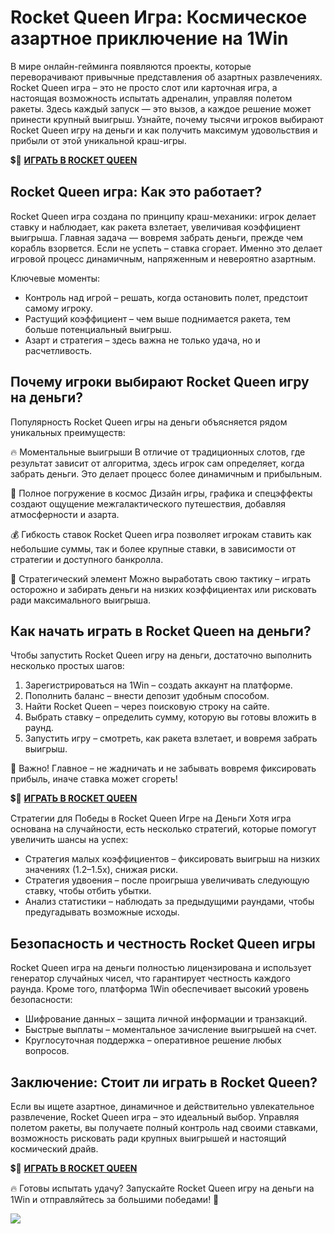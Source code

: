 # Rocket Queen Игра: Космическое азартное приключение на 1Win

В мире онлайн-гейминга появляются проекты, которые переворачивают привычные представления об азартных развлечениях. Rocket Queen игра – это не просто слот или карточная игра, а настоящая возможность испытать адреналин, управляя полетом ракеты. Здесь каждый запуск — это вызов, а каждое решение может принести крупный выигрыш. Узнайте, почему тысячи игроков выбирают Rocket Queen игру на деньги и как получить максимум удовольствия и прибыли от этой уникальной краш-игры.


💲🎰 [**ИГРАТЬ В ROCKET QUEEN**](https://i.ibb.co/dPzGQnC/Spins-Queen.jpg "**ИГРАТЬ В ROCKET QUEEN**")

## Rocket Queen игра: Как это работает?

Rocket Queen игра создана по принципу краш-механики: игрок делает ставку и наблюдает, как ракета взлетает, увеличивая коэффициент выигрыша. Главная задача — вовремя забрать деньги, прежде чем корабль взорвется. Если не успеть – ставка сгорает. Именно это делает игровой процесс динамичным, напряженным и невероятно азартным.

Ключевые моменты:

- Контроль над игрой – решать, когда остановить полет, предстоит самому игроку.
- Растущий коэффициент – чем выше поднимается ракета, тем больше потенциальный выигрыш.
- Азарт и стратегия – здесь важна не только удача, но и расчетливость.

## Почему игроки выбирают Rocket Queen игру на деньги?

Популярность Rocket Queen игры на деньги объясняется рядом уникальных преимуществ:

🔥 Моментальные выигрыши
В отличие от традиционных слотов, где результат зависит от алгоритма, здесь игрок сам определяет, когда забрать деньги. Это делает процесс более динамичным и прибыльным.

🚀 Полное погружение в космос
Дизайн игры, графика и спецэффекты создают ощущение межгалактического путешествия, добавляя атмосферности и азарта.

💰 Гибкость ставок
Rocket Queen игра позволяет игрокам ставить как небольшие суммы, так и более крупные ставки, в зависимости от стратегии и доступного банкролла.

🎯 Стратегический элемент
Можно выработать свою тактику – играть осторожно и забирать деньги на низких коэффициентах или рисковать ради максимального выигрыша.

## Как начать играть в Rocket Queen на деньги?

Чтобы запустить Rocket Queen игру на деньги, достаточно выполнить несколько простых шагов:

1. Зарегистрироваться на 1Win – создать аккаунт на платформе.
2. Пополнить баланс – внести депозит удобным способом.
3. Найти Rocket Queen – через поисковую строку на сайте.
4. Выбрать ставку – определить сумму, которую вы готовы вложить в раунд.
5. Запустить игру – смотреть, как ракета взлетает, и вовремя забрать выигрыш.

🚀 Важно! Главное – не жадничать и не забывать вовремя фиксировать прибыль, иначе ставка может сгореть!

💲🎰 [**ИГРАТЬ В ROCKET QUEEN**](https://i.ibb.co/dPzGQnC/Spins-Queen.jpg "**ИГРАТЬ В ROCKET QUEEN**")

Стратегии для Победы в Rocket Queen Игре на Деньги
Хотя игра основана на случайности, есть несколько стратегий, которые помогут увеличить шансы на успех:

- Стратегия малых коэффициентов – фиксировать выигрыш на низких значениях (1.2–1.5х), снижая риски.
- Стратегия удвоения – после проигрыша увеличивать следующую ставку, чтобы отбить убытки.
- Анализ статистики – наблюдать за предыдущими раундами, чтобы предугадывать возможные исходы.

## Безопасность и честность Rocket Queen игры

Rocket Queen игра на деньги полностью лицензирована и использует генератор случайных чисел, что гарантирует честность каждого раунда. Кроме того, платформа 1Win обеспечивает высокий уровень безопасности:

- Шифрование данных – защита личной информации и транзакций.
- Быстрые выплаты – моментальное зачисление выигрышей на счет.
- Круглосуточная поддержка – оперативное решение любых вопросов.

## Заключение: Стоит ли играть в Rocket Queen?

Если вы ищете азартное, динамичное и действительно увлекательное развлечение, Rocket Queen игра – это идеальный выбор. Управляя полетом ракеты, вы получаете полный контроль над своими ставками, возможность рисковать ради крупных выигрышей и настоящий космический драйв.

💲🎰 [**ИГРАТЬ В ROCKET QUEEN**](https://i.ibb.co/dPzGQnC/Spins-Queen.jpg "**ИГРАТЬ В ROCKET QUEEN**")

🔥 Готовы испытать удачу? Запускайте Rocket Queen игру на деньги на 1Win и отправляйтесь за большими победами! 🚀

[![](https://i.ibb.co/dPzGQnC/Spins-Queen.jpg)](https://clck.ru/3FngNT)
